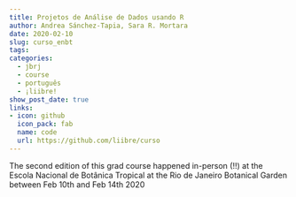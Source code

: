 ```yaml
---
title: Projetos de Análise de Dados usando R
author: Andrea Sánchez-Tapia, Sara R. Mortara
date: 2020-02-10
slug: curso_enbt
tags:
categories:
  - jbrj
  - course
  - português
  - ¡liibre!
show_post_date: true
links:
- icon: github
  icon_pack: fab
  name: code
  url: https://github.com/liibre/curso
---
```


The second edition of this grad course happened in-person (!!) at the Escola Nacional de Botânica Tropical at the Rio de Janeiro Botanical Garden between Feb 10th and Feb 14th 2020 

